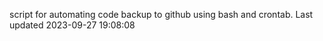 script for automating code backup to github using bash and crontab. Last updated 2023-09-27 19:08:08
